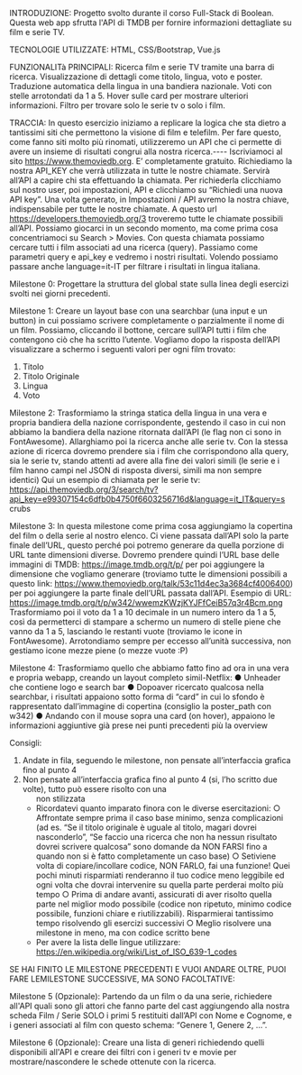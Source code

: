 INTRODUZIONE:
Progetto svolto durante il corso Full-Stack di Boolean.
Questa web app sfrutta l'API di TMDB per fornire informazioni dettagliate su film e serie TV.

TECNOLOGIE UTILIZZATE:
HTML, CSS/Bootstrap, Vue.js

FUNZIONALITà PRINCIPALI:
Ricerca film e serie TV tramite una barra di ricerca.
Visualizzazione di dettagli come titolo, lingua, voto e poster.
Traduzione automatica della lingua in una bandiera nazionale.
Voti con stelle arrotondati da 1 a 5.
Hover sulle card per mostrare ulteriori informazioni.
Filtro per trovare solo le serie tv o solo i film.

TRACCIA:
In questo esercizio iniziamo a replicare la logica che sta dietro a tantissimi siti che
permettono la visione di film e telefilm.
Per fare questo, come fanno siti molto più rinomati, utilizzeremo un API che ci
permette di avere un insieme di risultati congrui alla nostra ricerca.----
Iscriviamoci al sito https://www.themoviedb.org. E’ completamente gratuito.
Richiediamo la nostra API_KEY che verrà utilizzata in tutte le nostre
chiamate. Servirà all’API a capire chi sta effettuando la chiamata.
Per richiederla clicchiamo sul nostro user, poi impostazioni, API e clicchiamo
su “Richiedi una nuova API key”.
Una volta generato, in Impostazioni / API avremo la nostra chiave,
indispensabile per tutte le nostre chiamate.
A questo url https://developers.themoviedb.org/3 troveremo tutte le chiamate
possibili all’API. Possiamo giocarci in un secondo momento, ma come prima cosa
concentriamoci su Search > Movies.
Con questa chiamata possiamo cercare tutti i film associati ad una ricerca (query).
Passiamo come parametri query e api_key e vedremo i nostri risultati. Volendo
possiamo passare anche language=it-IT per filtrare i risultati in lingua italiana.

Milestone 0:
Progettare la struttura del global state sulla linea degli esercizi svolti nei giorni
precedenti.

Milestone 1:
Creare un layout base con una searchbar (una input e un button) in cui possiamo
scrivere completamente o parzialmente il nome di un film. Possiamo, cliccando il
bottone, cercare sull’API tutti i film che contengono ciò che ha scritto l’utente.
Vogliamo dopo la risposta dell’API visualizzare a schermo i seguenti valori per ogni
film trovato:

1.  Titolo
2.  Titolo Originale
3.  Lingua
4.  Voto

Milestone 2:
Trasformiamo la stringa statica della lingua in una vera e propria bandiera della
nazione corrispondente, gestendo il caso in cui non abbiamo la bandiera della
nazione ritornata dall’API (le flag non ci sono in FontAwesome).
Allarghiamo poi la ricerca anche alle serie tv. Con la stessa azione di ricerca
dovremo prendere sia i film che corrispondono alla query, sia le serie tv, stando
attenti ad avere alla fine dei valori simili (le serie e i film hanno campi nel JSON di
risposta diversi, simili ma non sempre identici)
Qui un esempio di chiamata per le serie tv:
https://api.themoviedb.org/3/search/tv?api_key=e99307154c6dfb0b4750f6603256716d&language=it_IT&query=s
crubs

Milestone 3:
In questa milestone come prima cosa aggiungiamo la copertina del film o della serie
al nostro elenco. Ci viene passata dall’API solo la parte finale dell’URL, questo
perché poi potremo generare da quella porzione di URL tante dimensioni diverse.
Dovremo prendere quindi l’URL base delle immagini di TMDB:
https://image.tmdb.org/t/p/ per poi aggiungere la dimensione che vogliamo generare
(troviamo tutte le dimensioni possibili a questo link:
https://www.themoviedb.org/talk/53c11d4ec3a3684cf4006400) per poi aggiungere la
parte finale dell’URL passata dall’API.
Esempio di URL:
https://image.tmdb.org/t/p/w342/wwemzKWzjKYJFfCeiB57q3r4Bcm.png
Trasformiamo poi il voto da 1 a 10 decimale in un numero intero da 1 a 5, così da
permetterci di stampare a schermo un numero di stelle piene che vanno da 1 a 5,
lasciando le restanti vuote (troviamo le icone in FontAwesome).
Arrotondiamo sempre per eccesso all’unità successiva, non gestiamo icone mezze
piene (o mezze vuote :P)

Milestone 4:
Trasformiamo quello che abbiamo fatto fino ad ora in una vera e propria webapp,
creando un layout completo simil-Netflix:
● Unheader che contiene logo e search bar
● Dopoaver ricercato qualcosa nella searchbar, i risultati appaiono sotto forma
di “card” in cui lo sfondo è rappresentato dall’immagine di copertina (consiglio
la poster_path con w342)
● Andando con il mouse sopra una card (on hover), appaiono le informazioni
aggiuntive già prese nei punti precedenti più la overview

Consigli:

1.  Andate in fila, seguendo le milestone, non pensate all’interfaccia grafica fino
    al punto 4
2.  Non pensate all’interfaccia grafica fino al punto 4 (si, l’ho scritto due volte),
    tutto può essere risolto con una <ul> non stilizzata
3.  Ricordatevi quanto imparato finora con le diverse esercitazioni:
    ○ Affrontate sempre prima il caso base minimo, senza complicazioni (ad
    es. “Se il titolo originale è uguale al titolo, magari dovrei nasconderlo”,
    “Se faccio una ricerca che non ha nessun risultato dovrei scrivere
    qualcosa” sono domande da NON FARSI fino a quando non si è fatto
    completamente un caso base)
    ○ Setiviene volta di copiare/incollare codice, NON FARLO, fai una
    funzione! Quei pochi minuti risparmiati renderanno il tuo codice meno
    leggibile ed ogni volta che dovrai intervenire su quella parte perderai
    molto più tempo
    ○ Prima di andare avanti, assicurati di aver risolto quella parte nel miglior
    modo possibile (codice non ripetuto, minimo codice possibile, funzioni
    chiare e riutilizzabili). Risparmierai tantissimo tempo risolvendo gli
    esercizi successivi
    ○ Meglio risolvere una milestone in meno, ma con codice scritto bene
4.  Per avere la lista delle lingue utilizzare:
    https://en.wikipedia.org/wiki/List_of_ISO_639-1_codes

SE HAI FINITO LE MILESTONE PRECEDENTI E VUOI ANDARE OLTRE, PUOI
FARE LEMILESTONE SUCCESSIVE, MA SONO FACOLTATIVE:

Milestone 5 (Opzionale):
Partendo da un film o da una serie, richiedere all'API quali sono gli attori che fanno
parte del cast aggiungendo alla nostra scheda Film / Serie SOLO i primi 5 restituiti
dall’API con Nome e Cognome, e i generi associati al film con questo schema:
“Genere 1, Genere 2, …”.

Milestone 6 (Opzionale):
Creare una lista di generi richiedendo quelli disponibili all'API e creare dei filtri con i
generi tv e movie per mostrare/nascondere le schede ottenute con la ricerca.
